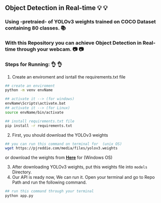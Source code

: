 ## Object Detection in Real-time  :bulb: :bulb:
### Using -pretraied- of YOLOv3 weights trained on COCO Dataset containing 80 classes. :books:
### With this Repository you can achieve Object Detection in Real-time through your webcam.  :camera: :camera:


### Steps for Running:  :ok_hand: :ok_hand:
1. Create an enviroment and isntall the requirements.txt file
``` bash
## create an enviroment
python -m venv envName

## activate it --> (for windows)
envName\Scripts\activate.bat
## activate it --> (for Linux)
source envName/bin/activate

## install requirements.txt file
pip install -r requirements.txt
```
2. First, you should download the YOLOv3 weights
``` bash
## you can run this command on terminal for  (unix OS) 
wget https://pjreddie.com/media/files/yolov3.weights
```
or download the weights from [**Here**](https://pjreddie.com/media/files/yolov3.weights) for (Windows OS)


3. After downloading YOLOv3 weights, put this weights file into `models` Directory.
4. Our API is ready now, We can run it. Open your terminal and go to Repo Path and run the following command. 
``` bash
## run this command through your terminal 
python app.py
```
